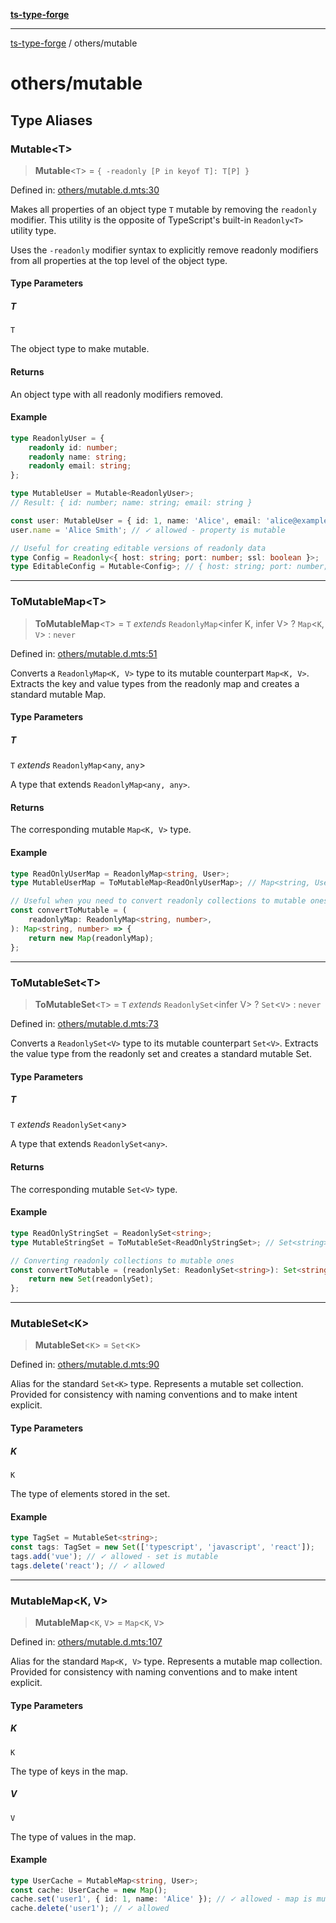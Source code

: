 [**ts-type-forge**](../README.md)

---

[ts-type-forge](../README.md) / others/mutable

# others/mutable

## Type Aliases

### Mutable\<T\>

> **Mutable**\<`T`\> = `{ -readonly [P in keyof T]: T[P] }`

Defined in: [others/mutable.d.mts:30](https://github.com/noshiro-pf/ts-type-forge/blob/main/src/others/mutable.d.mts#L30)

Makes all properties of an object type `T` mutable by removing the `readonly` modifier.
This utility is the opposite of TypeScript's built-in `Readonly<T>` utility type.

Uses the `-readonly` modifier syntax to explicitly remove readonly modifiers
from all properties at the top level of the object type.

#### Type Parameters

##### T

`T`

The object type to make mutable.

#### Returns

An object type with all readonly modifiers removed.

#### Example

```ts
type ReadonlyUser = {
    readonly id: number;
    readonly name: string;
    readonly email: string;
};

type MutableUser = Mutable<ReadonlyUser>;
// Result: { id: number; name: string; email: string }

const user: MutableUser = { id: 1, name: 'Alice', email: 'alice@example.com' };
user.name = 'Alice Smith'; // ✓ allowed - property is mutable

// Useful for creating editable versions of readonly data
type Config = Readonly<{ host: string; port: number; ssl: boolean }>;
type EditableConfig = Mutable<Config>; // { host: string; port: number; ssl: boolean }
```

---

### ToMutableMap\<T\>

> **ToMutableMap**\<`T`\> = `T` _extends_ `ReadonlyMap`\<infer K, infer V\> ? `Map`\<`K`, `V`\> : `never`

Defined in: [others/mutable.d.mts:51](https://github.com/noshiro-pf/ts-type-forge/blob/main/src/others/mutable.d.mts#L51)

Converts a `ReadonlyMap<K, V>` type to its mutable counterpart `Map<K, V>`.
Extracts the key and value types from the readonly map and creates a standard mutable Map.

#### Type Parameters

##### T

`T` _extends_ `ReadonlyMap`\<`any`, `any`\>

A type that extends `ReadonlyMap<any, any>`.

#### Returns

The corresponding mutable `Map<K, V>` type.

#### Example

```ts
type ReadOnlyUserMap = ReadonlyMap<string, User>;
type MutableUserMap = ToMutableMap<ReadOnlyUserMap>; // Map<string, User>

// Useful when you need to convert readonly collections to mutable ones
const convertToMutable = (
    readonlyMap: ReadonlyMap<string, number>,
): Map<string, number> => {
    return new Map(readonlyMap);
};
```

---

### ToMutableSet\<T\>

> **ToMutableSet**\<`T`\> = `T` _extends_ `ReadonlySet`\<infer V\> ? `Set`\<`V`\> : `never`

Defined in: [others/mutable.d.mts:73](https://github.com/noshiro-pf/ts-type-forge/blob/main/src/others/mutable.d.mts#L73)

Converts a `ReadonlySet<V>` type to its mutable counterpart `Set<V>`.
Extracts the value type from the readonly set and creates a standard mutable Set.

#### Type Parameters

##### T

`T` _extends_ `ReadonlySet`\<`any`\>

A type that extends `ReadonlySet<any>`.

#### Returns

The corresponding mutable `Set<V>` type.

#### Example

```ts
type ReadOnlyStringSet = ReadonlySet<string>;
type MutableStringSet = ToMutableSet<ReadOnlyStringSet>; // Set<string>

// Converting readonly collections to mutable ones
const convertToMutable = (readonlySet: ReadonlySet<string>): Set<string> => {
    return new Set(readonlySet);
};
```

---

### MutableSet\<K\>

> **MutableSet**\<`K`\> = `Set`\<`K`\>

Defined in: [others/mutable.d.mts:90](https://github.com/noshiro-pf/ts-type-forge/blob/main/src/others/mutable.d.mts#L90)

Alias for the standard `Set<K>` type. Represents a mutable set collection.
Provided for consistency with naming conventions and to make intent explicit.

#### Type Parameters

##### K

`K`

The type of elements stored in the set.

#### Example

```ts
type TagSet = MutableSet<string>;
const tags: TagSet = new Set(['typescript', 'javascript', 'react']);
tags.add('vue'); // ✓ allowed - set is mutable
tags.delete('react'); // ✓ allowed
```

---

### MutableMap\<K, V\>

> **MutableMap**\<`K`, `V`\> = `Map`\<`K`, `V`\>

Defined in: [others/mutable.d.mts:107](https://github.com/noshiro-pf/ts-type-forge/blob/main/src/others/mutable.d.mts#L107)

Alias for the standard `Map<K, V>` type. Represents a mutable map collection.
Provided for consistency with naming conventions and to make intent explicit.

#### Type Parameters

##### K

`K`

The type of keys in the map.

##### V

`V`

The type of values in the map.

#### Example

```ts
type UserCache = MutableMap<string, User>;
const cache: UserCache = new Map();
cache.set('user1', { id: 1, name: 'Alice' }); // ✓ allowed - map is mutable
cache.delete('user1'); // ✓ allowed
```
